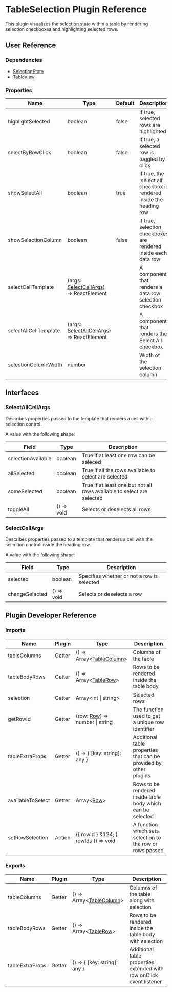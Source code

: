 # TableSelection Plugin Reference

This plugin visualizes the selection state within a table by rendering selection checkboxes and highlighting selected rows.

## User Reference

### Dependencies

- [SelectionState](selection-state.md)
- [TableView](table-view.md)

### Properties

Name | Type | Default | Description
-----|------|---------|------------
highlightSelected | boolean | false | If true, selected rows are highlighted
selectByRowClick | boolean | false | If true, a selected row is toggled by click
showSelectAll | boolean | true | If true, the 'select all' checkbox is rendered inside the heading row
showSelectionColumn | boolean | false | If true, selection checkboxes are rendered inside each data row
selectCellTemplate | (args: [SelectCellArgs](#select-cell-args)) => ReactElement | | A component that renders a data row selection checkbox
selectAllCellTemplate | (args: [SelectAllCellArgs](#select-all-cell-args)) => ReactElement | | A component that renders the Select All checkbox
selectionColumnWidth | number | | Width of the selection column

## Interfaces

### <a name="select-all-cell-args"></a>SelectAllCellArgs

Describes properties passed to the template that renders a cell with a selection control.

A value with the following shape:

Field | Type | Description
------|------|------------
selectionAvailable | boolean | True if at least one row can be seleced
allSelected | boolean | True if all the rows available to select are selected
someSelected | boolean | True if at least one but not all rows available to select are selected
toggleAll | () => void | Selects or deselects all rows

### <a name="select-cell-args"></a>SelectCellArgs

Describes properties passed to a template that renders a cell with the selection control inside the heading row.

A value with the following shape:

Field | Type | Description
------|------|------------
selected | boolean | Specifies whether or not a row is selected
changeSelected | () => void | Selects or deselects a row

## Plugin Developer Reference

### Imports

Name | Plugin | Type | Description
-----|--------|------|------------
tableColumns | Getter | () => Array&lt;[TableColumn](table-view.md#table-column)&gt; | Columns of the table
tableBodyRows | Getter | () => Array&lt;[TableRow](table-view.md#table-row)&gt; | Rows to be rendered inside the table body
selection | Getter | Array&lt;int &#124; string&gt; | Selected rows
getRowId | Getter | (row: [Row](grid.md#row)) => number &#124; string | The function used to get a unique row identifier
tableExtraProps | Getter | () => { [key: string]: any } | Additional table properties that can be provided by other plugins
availableToSelect | Getter | Array&lt;[Row](grid.md#row)&gt; | Rows to be rendered inside table body which can be selected
setRowSelection | Action | ({ rowId } &124; { rowIds }) => void | A function which sets selection to the row or rows passed


### Exports

Name | Plugin | Type | Description
-----|--------|------|------------
tableColumns | Getter | () => Array&lt;[TableColumn](table-view.md#table-column)&gt; | Columns of the table along with selection
tableBodyRows | Getter | () => Array&lt;[TableRow](table-view.md#table-row)&gt; | Rows to be rendered inside the table body with selection
tableExtraProps | Getter | () => { [key: string]: any } | Additional table properties extended with row onClick event listener
